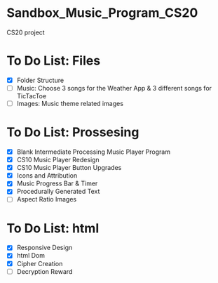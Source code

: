 # Sandbox_Music_Program_CS20
CS20 project

# To Do List: Files
- [x] Folder Structure
- [ ] Music: Choose 3 songs for the Weather App & 3 different songs for TicTacToe
- [ ] Images: Music theme related images

# To Do List: Prossesing
- [x] Blank Intermediate Processing Music Player Program
- [x] CS10 Music Player Redesign
- [x] CS10 Music Player Button Upgrades
- [x] Icons and Attribution
- [x] Music Progress Bar & Timer
- [x] Procedurally Generated Text
- [ ] Aspect Ratio Images

# To Do List: html
- [x] Responsive Design
- [x] html Dom
- [x] Cipher Creation
- [ ] Decryption Reward